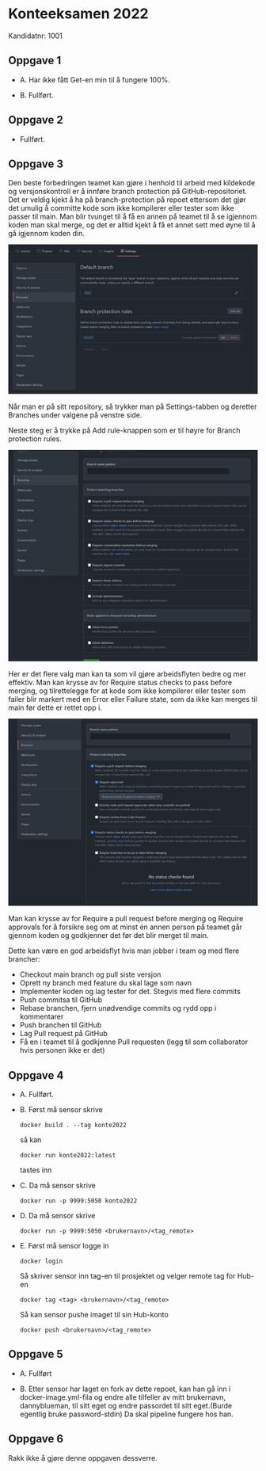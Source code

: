 # Konteeksamen 2022

Kandidatnr: 1001

## Oppgave 1

* A. Har ikke fått Get-en min til å fungere 100%.

* B. Fullført.

## Oppgave 2

* Fullført.

## Oppgave 3

Den beste forbedringen teamet kan gjøre i henhold til arbeid med kildekode og versjonskontroll er å innføre branch
protection på GitHub-repositoriet. Det er veldig kjekt å ha på branch-protection
på repoet ettersom det gjør det umulig å committe kode som ikke kompilerer eller tester
som ikke passer til main. Man blir tvunget til å få en annen på teamet til å se igjennom
koden man skal merge, og det er alltid kjekt å få et annet sett med øyne til å gå igjennom koden din.

![settings](branch.png)

Når man er på sitt repository, så trykker man på Settings-tabben og deretter Branches under valgene på venstre side.

Neste steg er å trykke på Add rule-knappen som er til høyre for Branch protection rules.

![add rule](branch2.png)

Her er det flere valg man kan ta som vil gjøre arbeidsflyten bedre og mer effektiv. Man kan krysse av for Require
status checks to pass before merging, og tilrettelegge for at kode som ikke kompilerer eller tester som failer
blir markert med en Error eller Failure state, som da ikke kan merges til main før dette er rettet opp i.

![rules](branch3.png)

Man kan krysse av for Require a pull request before merging og Require approvals for å forsikre seg om at minst
én annen person på teamet går gjennom koden og godkjenner det før det blir merget til main.

Dette kan være en god arbeidsflyt hvis man jobber i team og med flere brancher:

* Checkout main branch og pull siste versjon
* Oprett ny branch med feature du skal lage som navn
* Implementer koden og lag tester for det. Stegvis med flere commits
* Push commitsa til GitHub
* Rebase branchen, fjern unødvendige commits og rydd opp i kommentarer
* Push branchen til GitHub
* Lag Pull request på GitHub
* Få en i teamet til å godkjenne Pull requesten (legg til som collaborator hvis personen ikke er det)

## Oppgave 4

* A. Fullført.

* B. Først må sensor skrive 
    ```
    docker build . --tag konte2022
    ```
    så kan
    ```
    docker run konte2022:latest
    ```
     tastes inn
* C. Da må sensor skrive 
    ```
    docker run -p 9999:5050 konte2022
    ```
  
* D. Da må sensor skrive
    ```
  docker run -p 9999:5050 <brukernavn>/<tag_remote>
    ```

* E. Først må sensor logge in
    ```
  docker login
    ```
    Så skriver sensor inn tag-en til prosjektet og velger remote tag for Hub-en
    ```
  docker tag <tag> <brukernavn>/<tag_remote>
    ```
    Så kan sensor pushe imaget til sin Hub-konto
    ```
  docker push <brukernavn>/<tag_remote>
    ```
  
## Oppgave 5

* A. Fullført

* B. Etter sensor har laget en fork av dette repoet, kan han gå inn i docker-image.yml-fila
og endre alle tilfeller av mitt brukernavn, dannyblueman, til sitt eget og endre passordet til 
sitt eget.(Burde egentlig bruke password-stdin) Da skal pipeline fungere hos han.

## Oppgave 6

Rakk ikke å gjøre denne oppgaven dessverre.